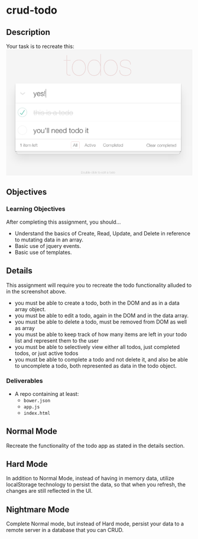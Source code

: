 # crud-todo

## Description
Your task is to recreate this:
![](assets/todo.png)

## Objectives

### Learning Objectives

After completing this assignment, you should…

* Understand the basics of Create, Read, Update, and Delete in reference to mutating data in an array.
* Basic use of jquery events.
* Basic use of templates.


## Details

This assignment will require you to recreate the todo functionality alluded to in the screenshot above.
- you must be able to create a todo, both in the DOM and as in a data array object.
- you must be able to edit a todo, again in the DOM and in the data array.
- you must be able to delete a todo, must be removed from DOM as well as array
- you must be able to keep track of how many items are left in your todo list and represent them to the user
- you must be able to selectively view either all todos, just completed todos, or just active todos
- you must be able to complete a todo and not delete it, and also be able to uncomplete a todo, both represented as data in the todo object.

### Deliverables

* A repo containing at least:
  * `bower.json`
  * `app.js`
  * `index.html`


## Normal Mode

Recreate the functionality of the todo app as stated in the details section.

## Hard Mode

In addition to Normal Mode, instead of having in memory data, utilize localStorage technology to persist the data, so that when you refresh, the changes are still reflected in the UI.

## Nightmare Mode

Complete Normal mode, but instead of Hard mode, persist your data to a remote server in a database that you can CRUD.
